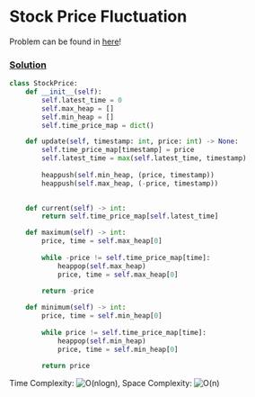 # Stock Price Fluctuation

Problem can be found in [here](https://leetcode.com/problems/stock-price-fluctuation/)!

### [Solution](/Design/2034-StockPriceFluctuation/solution.py)

```python
class StockPrice:
    def __init__(self):
        self.latest_time = 0
        self.max_heap = []
        self.min_heap = []
        self.time_price_map = dict()

    def update(self, timestamp: int, price: int) -> None:
        self.time_price_map[timestamp] = price
        self.latest_time = max(self.latest_time, timestamp)
        
        heappush(self.min_heap, (price, timestamp))
        heappush(self.max_heap, (-price, timestamp))
        

    def current(self) -> int:
        return self.time_price_map[self.latest_time]

    def maximum(self) -> int:
        price, time = self.max_heap[0]
        
        while -price != self.time_price_map[time]:
            heappop(self.max_heap)
            price, time = self.max_heap[0]
            
        return -price

    def minimum(self) -> int:
        price, time = self.min_heap[0]
        
        while price != self.time_price_map[time]:
            heappop(self.min_heap)
            price, time = self.min_heap[0]
            
        return price
```

Time Complexity: ![O(nlogn)](<https://latex.codecogs.com/svg.image?\inline&space;O(nlogn)>), Space Complexity: ![O(n)](<https://latex.codecogs.com/svg.image?\inline&space;O(n)>)
